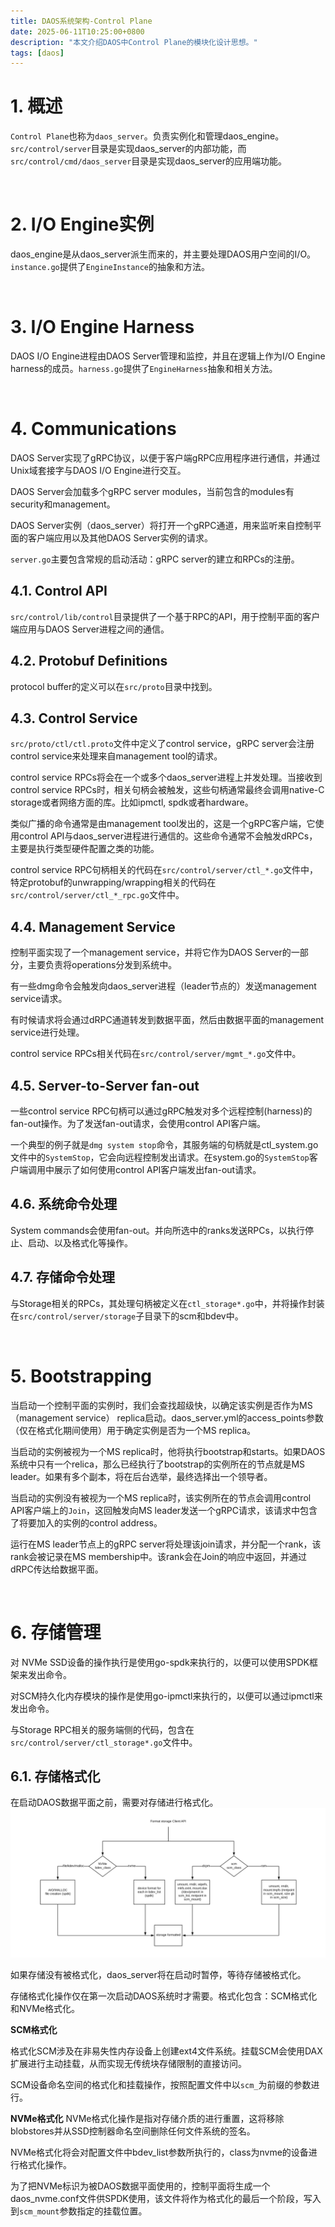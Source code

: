 ```yaml
---
title: DAOS系统架构-Control Plane
date: 2025-06-11T10:25:00+0800
description: "本文介绍DAOS中Control Plane的模块化设计思想。"
tags: [daos]
---
```


# 1. 概述
`Control Plane`也称为`daos_server`。负责实例化和管理daos_engine。`src/control/server`目录是实现daos_server的内部功能，而`src/control/cmd/daos_server`目录是实现daos_server的应用端功能。

&nbsp;
&nbsp;
# 2. I/O Engine实例
daos_engine是从daos_server派生而来的，并主要处理DAOS用户空间的I/O。`instance.go`提供了`EngineInstance`的抽象和方法。

&nbsp;
&nbsp;
# 3. I/O Engine Harness
DAOS I/O Engine进程由DAOS Server管理和监控，并且在逻辑上作为I/O Engine harness的成员。`harness.go`提供了`EngineHarness`抽象和相关方法。

&nbsp;
&nbsp;
# 4. Communications
DAOS Server实现了gRPC协议，以便于客户端gRPC应用程序进行通信，并通过Unix域套接字与DAOS I/O Engine进行交互。

DAOS Server会加载多个gRPC server modules，当前包含的modules有security和management。

DAOS Server实例（daos_server）将打开一个gRPC通道，用来监听来自控制平面的客户端应用以及其他DAOS Server实例的请求。

`server.go`主要包含常规的启动活动：gRPC server的建立和RPCs的注册。

## 4.1. Control API
`src/control/lib/control`目录提供了一个基于RPC的API，用于控制平面的客户端应用与DAOS Server进程之间的通信。

## 4.2. Protobuf Definitions
protocol buffer的定义可以在`src/proto`目录中找到。

## 4.3. Control Service
`src/proto/ctl/ctl.proto`文件中定义了control service，gRPC server会注册control service来处理来自management tool的请求。

control service RPCs将会在一个或多个daos_server进程上并发处理。当接收到control service RPCs时，相关句柄会被触发，这些句柄通常最终会调用native-C storage或者网络方面的库。比如ipmctl, spdk或者hardware。

类似广播的命令通常是由management tool发出的，这是一个gRPC客户端，它使用control API与daos_server进程进行通信的。这些命令通常不会触发dRPCs，主要是执行类型硬件配置之类的功能。

control service RPC句柄相关的代码在`src/control/server/ctl_*.go`文件中，特定protobuf的unwrapping/wrapping相关的代码在`src/control/server/ctl_*_rpc.go`文件中。

## 4.4. Management Service
控制平面实现了一个management service，并将它作为DAOS Server的一部分，主要负责将operations分发到系统中。

有一些dmg命令会触发向daos_server进程（leader节点的）发送management service请求。

有时候请求将会通过dRPC通道转发到数据平面，然后由数据平面的management service进行处理。

control service RPCs相关代码在`src/control/server/mgmt_*.go`文件中。

## 4.5. Server-to-Server fan-out
一些control service RPC句柄可以通过gRPC触发对多个远程控制(harness)的fan-out操作。为了发送fan-out请求，会使用control API客户端。

一个典型的例子就是`dmg system stop`命令，其服务端的句柄就是ctl_system.go文件中的`SystemStop`，它会向远程控制发出请求。在system.go的`SystemStop`客户端调用中展示了如何使用control API客户端发出fan-out请求。

## 4.6. 系统命令处理
System commands会使用fan-out。并向所选中的ranks发送RPCs，以执行停止、启动、以及格式化等操作。

## 4.7. 存储命令处理
与Storage相关的RPCs，其处理句柄被定义在`ctl_storage*.go`中，并将操作封装在`src/control/server/storage`子目录下的scm和bdev中。

&nbsp;
&nbsp;
# 5. Bootstrapping
当启动一个控制平面的实例时，我们会查找超级快，以确定该实例是否作为MS（management service） replica启动。daos_server.yml的access_points参数（仅在格式化期间使用）用于确定实例是否为一个MS replica。

当启动的实例被视为一个MS replica时，他将执行bootstrap和starts。如果DAOS系统中只有一个relica，那么已经执行了bootstrap的实例所在的节点就是MS leader。如果有多个副本，将在后台选举，最终选择出一个领导者。

当启动的实例没有被视为一个MS replica时，该实例所在的节点会调用control API客户端上的`Join`，这回触发向MS leader发送一个gRPC请求，该请求中包含了将要加入的实例的control address。

运行在MS leader节点上的gRPC server将处理该join请求，并分配一个rank，该rank会被记录在MS membership中。该rank会在Join的响应中返回，并通过dRPC传达给数据平面。

&nbsp;
&nbsp;
# 6. 存储管理
对 NVMe SSD设备的操作执行是使用go-spdk来执行的，以便可以使用SPDK框架来发出命令。

对SCM持久化内存模块的操作是使用go-ipmctl来执行的，以便可以通过ipmctl来发出命令。

与Storage RPC相关的服务端侧的代码，包含在`src/control/server/ctl_storage*.go`文件中。

## 6.1. 存储格式化
在启动DAOS数据平面之前，需要对存储进行格式化。
![storage_format_detail](https://raw.githubusercontent.com/henglgh/articles/main/static/images/storage_format_detail.png)

如果存储没有被格式化，daos_server将在启动时暂停，等待存储被格式化。

存储格式化操作仅在第一次启动DAOS系统时才需要。格式化包含：SCM格式化和NVMe格式化。

**SCM格式化**

格式化SCM涉及在非易失性内存设备上创建ext4文件系统。挂载SCM会使用DAX扩展进行主动挂载，从而实现无传统块存储限制的直接访问。

SCM设备命名空间的格式化和挂载操作，按照配置文件中以`scm_`为前缀的参数进行。

**NVMe格式化**
NVMe格式化操作是指对存储介质的进行重置，这将移除blobstores并从SSD控制器命名空间删除任何文件系统的签名。

NVMe格式化将会对配置文件中bdev_list参数所执行的，class为nvme的设备进行格式化操作。

为了把NVMe标识为被DAOS数据平面使用的，控制平面将生成一个daos_nvme.conf文件供SPDK使用，该文件将作为格式化的最后一个阶段，写入到`scm_mount`参数指定的挂载位置。